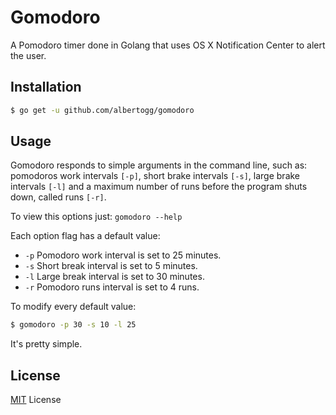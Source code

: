 # Gomodoro

A Pomodoro timer done in Golang that uses OS X Notification Center to alert the user.

## Installation

```bash
$ go get -u github.com/albertogg/gomodoro
```

## Usage

Gomodoro responds to simple arguments in the command line, such as: pomodoros
work intervals `[-p]`, short brake intervals `[-s]`, large brake intervals `[-l]`
and a maximum number of runs before the program shuts down, called runs `[-r]`.

To view this options just: `gomodoro --help`

Each option flag has a default value:

- `-p` Pomodoro work interval is set to 25 minutes.
- `-s` Short break interval is set to 5 minutes.
- `-l` Large break interval is set to 30 minutes.
- `-r` Pomodoro runs interval is set to 4 runs.

To modify every default value:

```bash
$ gomodoro -p 30 -s 10 -l 25
```

It's pretty simple.

## License

[MIT](https://github.com/albertogg/gomodoro/blob/master/LICENSE) License
